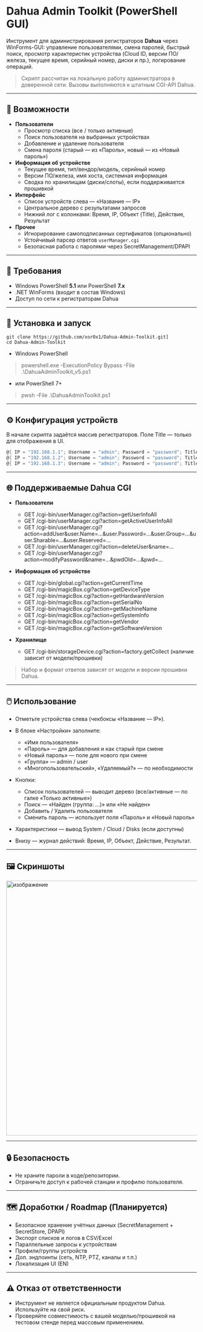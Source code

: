 # Dahua Admin Toolkit (PowerShell GUI)

Инструмент для администрирования регистраторов **Dahua** через WinForms-GUI: управление пользователями, смена паролей, быстрый поиск, просмотр характеристик устройства (Cloud ID, версии ПО/железа, текущее время, серийный номер, диски и пр.), логирование операций.

> Скрипт рассчитан на локальную работу администратора в доверенной сети. Вызовы выполняются к штатным CGI-API Dahua.

---

## 📌 Возможности

- **Пользователи**
  - Просмотр списка (все / только активные)
  - Поиск пользователя на выбранных устройствах
  - Добавление и удаление пользователя
  - Смена пароля (старый — из «Пароль», новый — из «Новый пароль»)
- **Информация об устройстве**
  - Текущее время, тип/вендор/модель, серийный номер
  - Версии ПО/железа, имя хоста, системная информация
  - Сводка по хранилищам (диски/слоты), если поддерживается прошивкой
- **Интерфейс**
  - Список устройств слева — «Название — IP»
  - Центральное дерево с результатами запросов
  - Нижний лог с колонками: Время, IP, Объект (Title), Действие, Результат
- **Прочее**
  - Игнорирование самоподписанных сертификатов (опционально)
  - Устойчивый парсер ответов `userManager.cgi`
  - Безопасная работа с паролями через SecretManagement/DPAPI

---

## 🧰 Требования

- Windows PowerShell **5.1** или PowerShell **7.x**
- .NET WinForms (входит в состав Windows)
- Доступ по сети к регистраторам Dahua

---
## 🚀 Установка и запуск
``` 
git clone https://github.com/xor0x1/Dahua-Admin-Toolkit.git]
cd Dahua-Admin-Toolkit
```
- Windows PowerShell
> powershell.exe -ExecutionPolicy Bypass -File .\DahuaAdminToolkit_v5.ps1

- или PowerShell 7+
> pwsh -File .\DahuaAdminToolkit.ps1
---
## ⚙️ Конфигурация устройств
В начале скрипта задаётся массив регистраторов. Поле Title — только для отображения в UI.
```powershell
@{ IP = "192.168.1.1"; Username = "admin"; Password = "password"; Title = "Название Регистратора 1" },
@{ IP = "192.168.1.2"; Username = "admin"; Password = "password"; Title = "Название Регистратора 2" },
@{ IP = "192.168.1.3"; Username = "admin"; Password = "password"; Title = "Название Регистратора 3" }
```
---
## 🌐 Поддерживаемые Dahua CGI

- **Пользователи**

  - GET /cgi-bin/userManager.cgi?action=getUserInfoAll
  - GET /cgi-bin/userManager.cgi?action=getActiveUserInfoAll
  - GET /cgi-bin/userManager.cgi?action=addUser&user.Name=...&user.Password=...&user.Group=...&user.Sharable=...&user.Reserved=...
  - GET /cgi-bin/userManager.cgi?action=deleteUser&name=...
  - GET /cgi-bin/userManager.cgi?action=modifyPassword&name=...&pwdOld=...&pwd=...

- **Информация об устройстве**

  - GET /cgi-bin/global.cgi?action=getCurrentTime
  - GET /cgi-bin/magicBox.cgi?action=getDeviceType
  - GET /cgi-bin/magicBox.cgi?action=getHardwareVersion
  - GET /cgi-bin/magicBox.cgi?action=getSerialNo
  - GET /cgi-bin/magicBox.cgi?action=getMachineName
  - GET /cgi-bin/magicBox.cgi?action=getSystemInfo
  - GET /cgi-bin/magicBox.cgi?action=getVendor
  - GET /cgi-bin/magicBox.cgi?action=getSoftwareVersion

- **Хранилище**

  - GET /cgi-bin/storageDevice.cgi?action=factory.getCollect (наличие зависит от модели/прошивки)

> Набор и формат ответов зависят от модели и версии прошивки Dahua.
---
## 🖱️ Использование
- Отметьте устройства слева (чекбоксы «Название — IP»).
- В блоке «Настройки» заполните:
  - «Имя пользователя»
  - «Пароль» — для добавления и как старый при смене
  - «Новый пароль» — поле для нового при смене
  - «Группа» — admin / user
  - «Многопользовательский», «Удаляемый?» — по необходимости

- Кнопки:
  - Список пользователей — выводит дерево (все/активные — по галке «Только активные»)
  - Поиск — «Найден (группа: …)» или «Не найден»
  - Добавить / Удалить пользователя
  - Сменить пароль — использует поля «Пароль» и «Новый пароль»
- Характеристики — вывод System / Cloud / Disks (если доступны)
- Внизу — журнал действий: Время, IP, Объект, Действие, Результат.
---

## 🖼️ Скриншоты
<img width="1009" height="673" alt="изображение" src="https://github.com/user-attachments/assets/8d4bd102-651e-4099-9969-b9fb32a098a3" />

---

## 🔒 Безопасность

 - Не храните пароли в коде/репозитории.
 - Ограничьте доступ к рабочей станции и профилю пользователя.
---

## 🗺️ Доработки / Roadmap (Планируется)

- Безопасное хранение учётных данных (SecretManagement + SecretStore, DPAPI)
- Экспорт списков и логов в CSV/Excel
- Параллельные запросы к устройствам
- Профили/группы устройств
- Доп. эндпоинты (сеть, NTP, PTZ, каналы и т.п.)
- Локализация UI (EN)
---
## ⚠️ Отказ от ответственности

- Инструмент не является официальным продуктом Dahua. Используйте на свой риск.
- Проверяйте совместимость с вашей моделью/прошивкой на тестовом стенде перед массовым применением.
